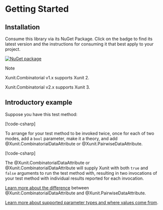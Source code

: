 # Getting Started

## Installation

Consume this library via its NuGet Package.
Click on the badge to find its latest version and the instructions for consuming it that best apply to your project.

[![NuGet package](https://img.shields.io/nuget/v/Xunit.Combinatorial.svg)](https://nuget.org/packages/Xunit.Combinatorial)

> [!NOTE]
> Xunit.Combinatorial v1.x supports Xunit 2.
>
> Xunit.Combinatorial v2.x supports Xunit 3.

## Introductory example

Suppose you have this test method:

[!code-csharp[](../../samples/GettingStarted.cs#CheckFileSystemFact)]

To arrange for your test method to be invoked twice, once for each of two modes, add a `bool` parameter, make it a theory, and add @Xunit.CombinatorialDataAttribute or @Xunit.PairwiseDataAttribute.

[!code-csharp[](../../samples/GettingStarted.cs#CombinatorialBool)]

The @Xunit.CombinatorialDataAttribute or @Xunit.CombinatorialDataAttribute will supply Xunit with both `true` and `false` arguments to run the test method with, resulting in two invocations of your test method with individual results reported for each invocation.

[Learn more about the difference](combinatorial-vs-pairwise.md) between @Xunit.CombinatorialDataAttribute and @Xunit.PairwiseDataAttribute.

[Learn more about supported parameter types and where values come from](value-sources.md).
